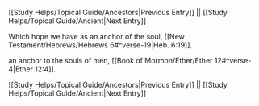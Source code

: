 [[Study Helps/Topical Guide/Ancestors|Previous Entry]]  ||  [[Study Helps/Topical Guide/Ancient|Next Entry]]

 Which hope we have as an anchor of the soul, [[New Testament/Hebrews/Hebrews 6#^verse-19|Heb. 6:19]].

 an anchor to the souls of men, [[Book of Mormon/Ether/Ether 12#^verse-4|Ether 12:4]].

[[Study Helps/Topical Guide/Ancestors|Previous Entry]]  ||  [[Study Helps/Topical Guide/Ancient|Next Entry]]
